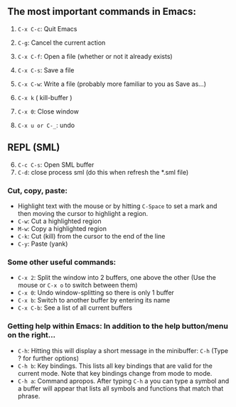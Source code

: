 ## The most important commands in Emacs:
1. `C-x C-c`: Quit Emacs
2. `C-g`: Cancel the current action
3. `C-x C-f`: Open a file (whether or not it already exists)
4. `C-x C-s`: Save a file
5. `C-x C-w`: Write a file (probably more familiar to you as Save as...)

7. `C-x k` ( kill-buffer )
8.  `C-x 0`: Close window
10. `C-x u or C-_`: undo

## REPL (SML)
6. `C-c C-s`: Open SML buffer
9. `C-d`: close process sml (do this when refresh the *.sml file)

### Cut, copy, paste:
* Highlight text with the mouse or by hitting `C-Space` to set a mark and then moving the cursor to highlight a region.
* `C-w`: Cut a highlighted region
* `M-w`: Copy a highlighted region
* `C-k`: Cut (kill) from the cursor to the end of the line
* `C-y`: Paste (yank)

### Some other useful commands:
* `C-x 2`: Split the window into 2 buffers, one above the other (Use the mouse or `C-x o` to switch between them)
* `C-x 0`: Undo window-splitting so there is only 1 buffer
* `C-x b`: Switch to another buffer by entering its name
* `C-x C-b`: See a list of all current buffers

### Getting help within Emacs: In addition to the help button/menu on the right...
* `C-h`: Hitting this will display a short message in the minibuffer:  `C-h` (Type ? for further options)
*  `C-h b`: Key bindings. This lists all key bindings that are valid for the current mode. Note that key bindings change from mode to mode.
* `C-h a`: Command apropos. After typing `C-h` a you can type a symbol and a buffer will appear that lists all symbols and functions that match that phrase.





